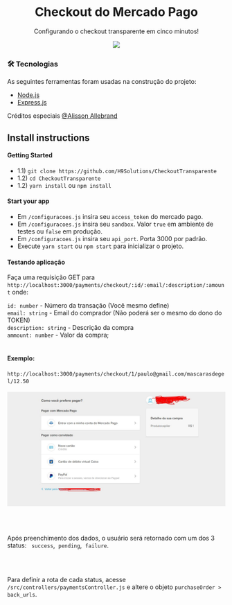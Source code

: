 <h1 align="center">Checkout do Mercado Pago</h1>
<p align="center">Configurando o checkout transparente em cinco minutos!</p>

<p align="center">
<img src="https://img.shields.io/static/v1?label=Checkout&message=MP&color=009ee3&style=for-the-badge&logo=ghost"/>
</p>

### 🛠 Tecnologias

As seguintes ferramentas foram usadas na construção do projeto:

- [Node.js](https://nodejs.org/en/)
- [Express.js](https://expressjs.com/)

<p>Créditos especiais <a target="_blank" href="https://medium.com/integra%C3%A7%C3%A3o-de-pagamentos-com-mercado-pago-e-react/integra%C3%A7%C3%A3o-de-pagamentos-com-react-native-node-js-e-smartcheckout-do-mercado-pago-64eedbb0eae9">@Alisson Allebrand</a></p>

<h2>Install instructions</h2>
<h4>Getting Started</h4>
<ul>
  <li>1.1) <code>git clone https://github.com/H9Solutions/CheckoutTransparente</code></li>
  <li>1.2) <code>cd CheckoutTransparente</code></li>
  <li>1.2) <code>yarn install</code> ou <code>npm install</code></li>
</ul>

<h4>Start your app</h4>
<ul>
  <li>
    Em <code>/configuracoes.js</code> insira seu <code>access_token</code> do mercado pago. 
  </li>
  <li>
    Em <code>/configuracoes.js</code> insira seu <code>sandbox</code>. Valor <code>true</code> em ambiente de testes ou <code>false</code> em produção.
  </li>
   <li>
    Em <code>/configuracoes.js</code> insira seu <code>api_port</code>. Porta 3000 por padrão. 
  </li>
  <li>Execute <code>yarn start</code> ou <code>npm start</code> para inicializar o projeto.</li>
  
</ul>


<h4>Testando aplicação</h4>
Faça uma requisição GET para <code>http://localhost:3000/payments/checkout/:id/:email/:description/:amount</code> onde: <br>

<code>id: number</code> - Número da transação (Você mesmo define) <br>
<code>email: string</code> - Email do comprador (Não poderá ser o mesmo do dono do TOKEN)<br>
<code>description: string</code> - Descrição da compra<br>
<code>ammount: number</code> - Valor da compra;<br><br>


<h4> Exemplo: </h4>
<code>http://localhost:3000/payments/checkout/1/paulo@gmail.com/mascarasdegel/12.50</code><br><br>

<img src="./assets/checkout.jpeg">

<br><br>

Após preenchimento dos dados, o usuário será retornado com um dos 3 status: &nbsp;
<code>success</code>,&nbsp; 
<code>pending</code>,&nbsp;
<code>failure</code>.

<br><br>
<p>Para definir a rota de cada status, acesse <code>/src/controllers/paymentsController.js</code> e altere o objeto <code>purchaseOrder > back_urls</code>.
